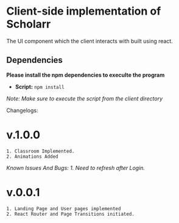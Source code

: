 # Client-side implementation of Scholarr

The UI component which the client interacts with built using react.

## Dependencies

**Please install the npm dependencies to execulte the program**

- **Script:** `npm install`

_Note: Make sure to execute the script from the client directory_

Changelogs:

# v.1.0.0

    1. Classroom Implemented.
    2. Animations Added

_Known Issues And Bugs: 1. Need to refresh after Login._

# v.0.0.1

    1. Landing Page and User pages implemented
    2. React Router and Page Transitions initiated.
